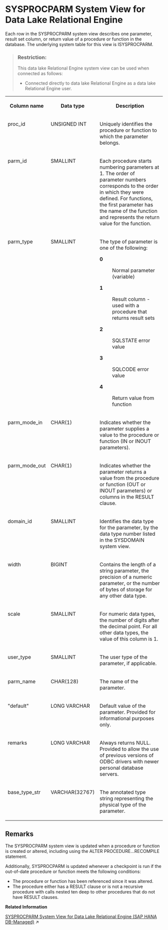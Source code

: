 <!-- loio3be984286c5f101483cb9e3f71175aa7 -->

# SYSPROCPARM System View for Data Lake Relational Engine

Each row in the SYSPROCPARM system view describes one parameter, result set column, or return value of a procedure or function in the database. The underlying system table for this view is ISYSPROCPARM.



> ### Restriction:  
> This data lake Relational Engine system view can be used when connected as follows:
> 
> -   Connected directly to data lake Relational Engine as a data lake Relational Engine user.




<table>
<tr>
<th valign="top">

Column name



</th>
<th valign="top">

Data type



</th>
<th valign="top">

Description



</th>
</tr>
<tr>
<td valign="top">

proc\_id



</td>
<td valign="top">

UNSIGNED INT



</td>
<td valign="top">

Uniquely identifies the procedure or function to which the parameter belongs.



</td>
</tr>
<tr>
<td valign="top">

parm\_id



</td>
<td valign="top">

SMALLINT



</td>
<td valign="top">

Each procedure starts numbering parameters at 1. The order of parameter numbers corresponds to the order in which they were defined. For functions, the first parameter has the name of the function and represents the return value for the function.



</td>
</tr>
<tr>
<td valign="top">

parm\_type



</td>
<td valign="top">

SMALLINT



</td>
<td valign="top">

The type of parameter is one of the following:


<dl>
<dt><b>

0

</b></dt>
<dd>

Normal parameter \(variable\)



</dd><dt><b>

1

</b></dt>
<dd>

Result column - used with a procedure that returns result sets



</dd><dt><b>

2

</b></dt>
<dd>

SQLSTATE error value



</dd><dt><b>

3

</b></dt>
<dd>

SQLCODE error value



</dd><dt><b>

4

</b></dt>
<dd>

Return value from function



</dd>
</dl>



</td>
</tr>
<tr>
<td valign="top">

parm\_mode\_in



</td>
<td valign="top">

CHAR\(1\)



</td>
<td valign="top">

Indicates whether the parameter supplies a value to the procedure or function \(IN or INOUT parameters\).



</td>
</tr>
<tr>
<td valign="top">

parm\_mode\_out



</td>
<td valign="top">

CHAR\(1\)



</td>
<td valign="top">

Indicates whether the parameter returns a value from the procedure or function \(OUT or INOUT parameters\) or columns in the RESULT clause.



</td>
</tr>
<tr>
<td valign="top">

domain\_id



</td>
<td valign="top">

SMALLINT



</td>
<td valign="top">

Identifies the data type for the parameter, by the data type number listed in the SYSDOMAIN system view.



</td>
</tr>
<tr>
<td valign="top">

width



</td>
<td valign="top">

BIGINT



</td>
<td valign="top">

Contains the length of a string parameter, the precision of a numeric parameter, or the number of bytes of storage for any other data type.



</td>
</tr>
<tr>
<td valign="top">

scale



</td>
<td valign="top">

SMALLINT



</td>
<td valign="top">

For numeric data types, the number of digits after the decimal point. For all other data types, the value of this column is 1.



</td>
</tr>
<tr>
<td valign="top">

user\_type



</td>
<td valign="top">

SMALLINT



</td>
<td valign="top">

The user type of the parameter, if applicable.



</td>
</tr>
<tr>
<td valign="top">

parm\_name



</td>
<td valign="top">

CHAR\(128\)



</td>
<td valign="top">

The name of the parameter.



</td>
</tr>
<tr>
<td valign="top">

"default"



</td>
<td valign="top">

LONG VARCHAR



</td>
<td valign="top">

Default value of the parameter. Provided for informational purposes only.



</td>
</tr>
<tr>
<td valign="top">

remarks



</td>
<td valign="top">

LONG VARCHAR



</td>
<td valign="top">

Always returns NULL. Provided to allow the use of previous versions of ODBC drivers with newer personal database servers.



</td>
</tr>
<tr>
<td valign="top">

base\_type\_str



</td>
<td valign="top">

VARCHAR\(32767\)



</td>
<td valign="top">

The annotated type string representing the physical type of the parameter.



</td>
</tr>
</table>



<a name="loio3be984286c5f101483cb9e3f71175aa7__SYSPROCPARM_remarks1"/>

## Remarks

The SYSPROCPARM system view is updated when a procedure or function is created or altered, including using the ALTER PROCEDURE...RECOMPILE statement.

Additionally, SYSPROCPARM is updated whenever a checkpoint is run if the out-of-date procedure or function meets the following conditions:

-   The procedure or function has been referenced since it was altered.
-   The procedure either has a RESULT clause or is not a recursive procedure with calls nested ten deep to other procedures that do not have RESULT clauses.

**Related Information**  


[SYSPROCPARM System View for Data Lake Relational Engine (SAP HANA DB-Managed)](https://help.sap.com/viewer/a898e08b84f21015969fa437e89860c8/2023_2_QRC/en-US/80ec5b7639274fb58a0d680ef35009b6.html "Each row in the SYSPROCPARM system view describes one parameter, result set column, or return value of a procedure or function in the database. The underlying system table for this view is ISYSPROCPARM.") :arrow_upper_right:


